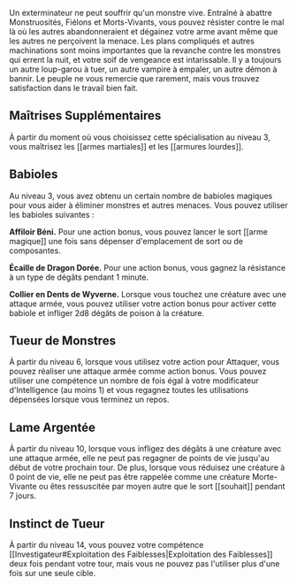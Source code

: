 Un exterminateur ne peut souffrir qu'un monstre vive. Entraîné à abattre Monstruosités, Fiélons et Morts-Vivants, vous pouvez résister contre le mal là où les autres abandonneraient et dégainez votre arme avant même que les autres ne perçoivent la menace. Les plans compliqués et autres machinations sont moins importantes que la revanche contre les monstres qui errent la nuit, et votre soif de vengeance est intarissable. Il y a toujours un autre loup-garou à tuer, un autre vampire à empaler, un autre démon à bannir. Le peuple ne vous remercie que rarement, mais vous trouvez satisfaction dans le travail bien fait.

## Maîtrises Supplémentaires

À partir du moment où vous choisissez cette spécialisation au niveau 3, vous maîtrisez les [[armes martiales]] et les [[armures lourdes]].

## Babioles

Au niveau 3, vous avez obtenu un certain nombre de babioles magiques pour vous aider à éliminer monstres et autres menaces. Vous pouvez utiliser les babioles suivantes : 

**Affiloir Béni.** Pour une action bonus, vous pouvez lancer le sort [[arme magique]] une fois sans dépenser d'emplacement de sort ou de composantes.

**Écaille de Dragon Dorée.** Pour une action bonus, vous gagnez la résistance à un type de dégâts pendant 1 minute.

**Collier en Dents de Wyverne.** Lorsque vous touchez une créature avec une attaque armée, vous pouvez utiliser votre action bonus pour activer cette babiole et infliger 2d8 dégâts de poison à la créature.

## Tueur de Monstres

À partir du niveau 6, lorsque vous utilisez votre action pour Attaquer, vous pouvez réaliser une attaque armée comme action bonus. Vous pouvez utiliser une compétence un nombre de fois égal à votre modificateur d'Intelligence (au moins 1) et vous regagnez toutes les utilisations dépensées lorsque vous terminez un repos.

## Lame Argentée

À partir du niveau 10, lorsque vous infligez des dégâts à une créature avec une attaque armée, elle ne peut pas regagner de points de vie jusqu'au début de votre prochain tour. De plus, lorsque vous réduisez une créature à 0 point de vie, elle ne peut pas être rappelée comme une créature Morte-Vivante ou êtes ressuscitée par moyen autre que le sort [[souhait]] pendant 7 jours.

## Instinct de Tueur

À partir du niveau 14, vous pouvez votre compétence [[Investigateur#Exploitation des Faiblesses|Exploitation des Faiblesses]] deux fois pendant votre tour, mais vous ne pouvez pas l'utiliser plus d'une fois sur une seule cible.

